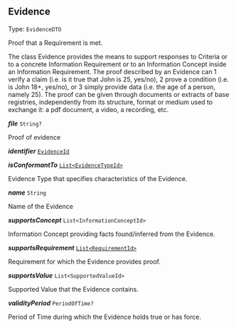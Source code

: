 

## Evidence

Type: `EvidenceDTO`

Proof that a Requirement is met.



The class Evidence provides the means to support responses to Criteria or to a concrete Information Requirement or to an Information Concept inside an Information Requirement. The proof described by an Evidence can 1 verify a claim (i.e. is it true that John is 25, yes/no), 2 prove a condition (i.e. is John 18+, yes/no), or 3 simply provide data (i.e. the age of a person, namely 25). The proof can be given through documents or extracts of base registries, independently from its structure, format or medium used to exchange it: a pdf document, a video, a recording, etc.

  
<article>

***file*** `String?` 

Proof of evidence

</article>
<article>

***identifier*** [`EvidenceId`](#evidenceid) 

</article>
<article>

***isConformantTo*** [`List<EvidenceTypeId>`](#evidencetypeid) 

Evidence Type that specifies characteristics of the Evidence.

</article>
<article>

***name*** `String` 

Name of the Evidence

</article>
<article>

***supportsConcept*** `List<InformationConceptId>` 

Information Concept providing facts found/inferred from the Evidence.

</article>
<article>

***supportsRequirement*** [`List<RequirementId>`](#requirementid) 

Requirement for which the Evidence provides proof.

</article>
<article>

***supportsValue*** `List<SupportedValueId>` 

Supported Value that the Evidence contains.

</article>
<article>

***validityPeriod*** `PeriodOfTime?` 

Period of Time during which the Evidence holds true or has force.

</article>

